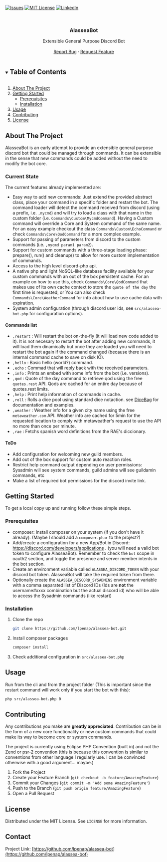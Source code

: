 <!-- PROJECT SHIELDS -->
<!--
*** I'm using markdown "reference style" links for readability.
*** Reference links are enclosed in brackets [ ] instead of parentheses ( ).
*** See the bottom of this document for the declaration of the reference variables
*** for contributors-url, forks-url, etc. This is an optional, concise syntax you may use.
*** https://www.markdownguide.org/basic-syntax/#reference-style-links
-->
<!-- commenting this out until we have more?
[![Contributors][contributors-shield]][contributors-url]
[![Forks][forks-shield]][forks-url]
[![Stargazers][stars-shield]][stars-url]
-->
[![Issues][issues-shield]][issues-url]
[![MIT License][license-shield]][license-url]
[![LinkedIn][linkedin-shield]][linkedin-url]



<!-- PROJECT LOGO -->
<br />
<p align="center">
  <!-- <a href="https://github.com/lpenap/alassea-bot">
    <img src="images/logo.png" alt="Logo" width="80" height="80">
  </a> -->

  <h3 align="center">AlasseaBot</h3>

  <p align="center">
    Extensible General Purpose Discord Bot
    <br />
    <br />
    <a href="https://github.com/lpenap/alassea-bot/issues">Report Bug</a>
    ·
    <a href="https://github.com/lpenap/alassea-bot/issues">Request Feature</a>
  </p>
</p>



<!-- TABLE OF CONTENTS -->
<details open="open">
  <summary><h2 style="display: inline-block">Table of Contents</h2></summary>
  <ol>
    <li>
      <a href="#about-the-project">About The Project</a>
    </li>
    <li>
      <a href="#getting-started">Getting Started</a>
      <ul>
        <li><a href="#prerequisites">Prerequisites</a></li>
        <li><a href="#installation">Installation</a></li>
      </ul>
    </li>
    <li><a href="#usage">Usage</a></li>
    <li><a href="#contributing">Contributing</a></li>
    <li><a href="#license">License</a></li>
  </ol>
</details>



<!-- ABOUT THE PROJECT -->
## About The Project
AlasseaBot is an early attempt to provide an extensible general purpose discord bot that could be managed through commands. It can be extensible in the sense that new commands could be added without the need to modify the bot core.

### Current State
The current features already implemented are:
* Easy way to add new commands: Just extend the provided abstract class, place your command in a specific folder and restart the bot. The command loader will detect the command received from discord (using a prefix, i.e. `,mycmd`) and will try to load a class with that name in the custom folder (i.e. `Commands\Custom\MycmdCommand`). Having a Custom command will override a Core and System command of the same name. For an easy example checkout the class `Commands\Custom\EchoCommand` or check `Commands\Core\QodCommand` for a more complex example.
* Support for passing of parameters from discord to the custom commands (i.e. `,mycmd param1 param2`).
* Support for custom commands with a three-stage loading phase: prepare(), run() and cleanup() to allow for more custom implementation of commands.
* Access to the high level discord-php api.
* A native php and light NoSQL-like database facility available for your custom commands with an out of the box persistent cache. For an example on how to use this, check `Commands\Core\QodCommand` that makes use of its own cache context to store the `quote of the day` the first time is requested, or You can also check `Commands\Core\WeatherCommand` for info about how to use cache data with expiration.
* System admin configuration (through discord user ids, see `src/alassea-bot.php` for configuration options).

#### Commands list
* `,restart` : Will restart the bot on-the-fly (it will load new code added to it). It is not necesary to restart the bot after adding new commands, it will load them dinamically but once they are loaded you will need to restart the bot again if the command changed (because there is an internal command cache to save on disk IO).
* `,hello` : Basic hello (world?) command.
* `,echo` : Commad that will reply back with the received parameters.
* `,info` : Prints an embed with some info from the bot (i.e. versions).
* `,qod` : Quote of the day command to retrieve qod using the free `quotes.rest` API. Qods are cached for an entire day because of quotes.rest limits.
* `,help` : Print help information of commands in cache.
* `,roll` : Rolls a dice pool using standard dice notaction. see [DiceBag](https://github.com/AnthonyPorthouse/DiceBag) for documentation and examples.
* `,weather` : Weather info for a given city name using the free `metaweather.com` API. Weather info are cached for 5min for the requested location to comply with metaweather's request to use the API no more than once per minute.
* `,rae` : Fetchs spanish word definitions from the RAE's diccionary.

#### ToDo
* Add configuration for welcoming new guild members.
* Add out of the box support for custom auto reaction roles.
* Restrict help command output depending on user permissions: Sysadmin will see system commands, guild admins will see guildamin commands, etc
* Make a list of required bot permissions for the discord invite link.

<!-- GETTING STARTED -->
## Getting Started

To get a local copy up and running follow these simple steps.

### Prerequisites

* composer: Install composer on your system (if you don't have it already). (Maybe I should add a `composer.phar` to the project?)
* Add/create a configuration for a new App/Bot in Discord: https://discord.com/developers/applications . (you will need a valid bot token to configure AlasseaBot). Remember to check the `bot` scope in oauth2 section, and toggle the presence and server member intents in the bot section.
* Create an environment variable called `ALASSEA_DISCORD_TOKEN` with your discord bot token. AlasseaBot will take the required token from there.
* Optionally create the `ALASSEA_DISCORD_SYSADMINS` environment variable with a comma separated list of Discord IDs  (Ids are **not** the username#xxxx combination but the actual discord id) who will be able to access the Sysadmin commands (like restart)

### Installation

1. Clone the repo
   ```sh
   git clone https://github.com/lpenap/alassea-bot.git
   ```
2. Install composer packages
   ```sh
   composer install
   ```
3. Check additional configuration in `src/alassea-bot.php`

<!-- USAGE EXAMPLES -->
## Usage
Run from the cli and from the project folder (This is important since the restart command will work only if you start the bot with this):
```sh
php src/alassea-bot.php 0
```

<!-- CONTRIBUTING -->
## Contributing

Any contributions you make are **greatly appreciated**. Contribution can be in the form of a new core functionality or new custom commands that could make its way to become core or system commands.

The project is currently using Eclipse PHP Convention (built in) and not the Zend or psr-2 convention (this is because this convention is similar to conventions from other language I regularly use. I can be convinced otherwise with a good argument... maybe.)

1. Fork the Project
2. Create your Feature Branch (`git checkout -b feature/AmazingFeature`)
3. Commit your Changes (`git commit -m 'Add some AmazingFeature'`)
4. Push to the Branch (`git push origin feature/AmazingFeature`)
5. Open a Pull Request

<!-- LICENSE -->
## License

Distributed under the MIT License. See `LICENSE` for more information.

<!-- CONTACT -->
## Contact

Project Link: [https://github.com/lpenap/alassea-bot](https://github.com/lpenap/alassea-bot)

<!-- MARKDOWN LINKS & IMAGES -->
<!-- https://www.markdownguide.org/basic-syntax/#reference-style-links -->
[contributors-shield]: https://img.shields.io/github/contributors/lpenap/alassea-bot?style=for-the-badge
[contributors-url]: https://github.com/lpenap/alassea-bot/graphs/contributors
[forks-shield]: https://img.shields.io/github/forks/lpenap/alassea-bot?style=for-the-badge
[forks-url]: https://github.com/lpenap/alassea-bot/network/members
[stars-shield]: https://img.shields.io/github/stars/lpenap/alassea-bot?style=for-the-badge
[stars-url]: https://github.com/lpenap/alassea-bot/stargazers
[issues-shield]: https://img.shields.io/github/issues/lpenap/alassea-bot?style=for-the-badge
[issues-url]: https://github.com/lpenap/alassea-bot/issues
[license-shield]: https://img.shields.io/github/license/lpenap/alassea-bot?style=for-the-badge
[license-url]: https://github.com/lpenap/alassea-bot/blob/master/LICENSE.txt
[linkedin-shield]: https://img.shields.io/badge/-LinkedIn-black.svg?style=for-the-badge&logo=linkedin&colorB=555
[linkedin-url]: https://linkedin.com/in/luisaugustopena
